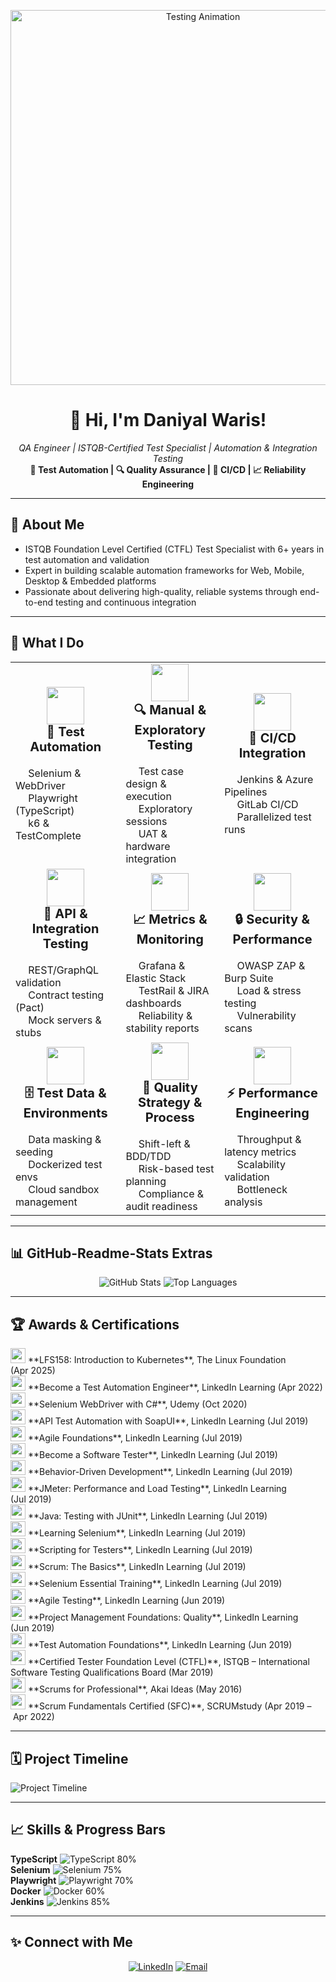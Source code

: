 <!--
  👋 Hello, I'm Daniyal Waris!
  QA Engineer ensuring delivery of high-reliability software and systems.
-->

<p align="center">
  <img src="https://media.giphy.com/media/l0MYy85TYpMCpKVb2/giphy.gif" alt="Testing Animation" width="600"/>
</p>

<h1 align="center">👋 Hi, I'm Daniyal Waris!</h1>
<p align="center">
  <em>QA Engineer | ISTQB-Certified Test Specialist | Automation & Integration Testing</em><br/>
  <strong>🧪 Test Automation | 🔍 Quality Assurance | 🚀 CI/CD | 📈 Reliability Engineering</strong>
</p>

---

## 🚀 About Me

- ISTQB Foundation Level Certified (CTFL) Test Specialist with 6+ years in test automation and validation  
- Expert in building scalable automation frameworks for Web, Mobile, Desktop & Embedded platforms  
- Passionate about delivering high-quality, reliable systems through end-to-end testing and continuous integration  

---

## 🚀 What I Do

<table>
  <tr>
    <td align="center" width="320" height="220">
      <img src="https://cdn-icons-png.flaticon.com/128/3590/3590556.png" width="60"/><br>
      <strong style="font-size: 20px;">🧪 Test Automation</strong><br><br>
      <div align="left">
        <img src="https://cdn-icons-png.flaticon.com/128/5968/5968544.png" width="16"/> Selenium & WebDriver<br>
        <img src="https://cdn-icons-png.flaticon.com/128/2885/2885278.png" width="16"/> Playwright (TypeScript)<br>
        <img src="https://cdn-icons-png.flaticon.com/128/3642/3642967.png" width="16"/> k6 & TestComplete
      </div>
    </td>
    <td align="center" width="320" height="220">
      <img src="https://cdn-icons-png.flaticon.com/128/2711/2711401.png" width="60"/><br>
      <strong style="font-size: 20px;">🔍 Manual & Exploratory Testing</strong><br><br>
      <div align="left">
        <img src="https://cdn-icons-png.flaticon.com/128/3064/3064197.png" width="16"/> Test case design & execution<br>
        <img src="https://cdn-icons-png.flaticon.com/128/1112/1112505.png" width="16"/> Exploratory sessions<br>
        <img src="https://cdn-icons-png.flaticon.com/128/1011/1011803.png" width="16"/> UAT & hardware integration
      </div>
    </td>
    <td align="center" width="320" height="220">
      <img src="https://cdn-icons-png.flaticon.com/128/833/833524.png" width="60"/><br>
      <strong style="font-size: 20px;">🔄 CI/CD Integration</strong><br><br>
      <div align="left">
        <img src="https://cdn-icons-png.flaticon.com/128/919/919836.png" width="16"/> Jenkins & Azure Pipelines<br>
        <img src="https://cdn-icons-png.flaticon.com/128/5968/5968874.png" width="16"/> GitLab CI/CD<br>
        <img src="https://cdn-icons-png.flaticon.com/128/1082/1082601.png" width="16"/> Parallelized test runs
      </div>
    </td>
  </tr>
  <tr>
    <td align="center" width="320" height="220">
      <img src="https://cdn-icons-png.flaticon.com/128/1170/1170576.png" width="60"/><br>
      <strong style="font-size: 20px;">🔗 API & Integration Testing</strong><br><br>
      <div align="left">
        <img src="https://cdn-icons-png.flaticon.com/128/1083/1083622.png" width="16"/> REST/GraphQL validation<br>
        <img src="https://cdn-icons-png.flaticon.com/128/2907/2907766.png" width="16"/> Contract testing (Pact)<br>
        <img src="https://cdn-icons-png.flaticon.com/128/189/189693.png" width="16"/> Mock servers & stubs
      </div>
    </td>
    <td align="center" width="320" height="220">
      <img src="https://cdn-icons-png.flaticon.com/128/3176/3176295.png" width="60"/><br>
      <strong style="font-size: 20px;">📈 Metrics & Monitoring</strong><br><br>
      <div align="left">
        <img src="https://cdn-icons-png.flaticon.com/128/1167/1167223.png" width="16"/> Grafana & Elastic Stack<br>
        <img src="https://cdn-icons-png.flaticon.com/128/2043/2043203.png" width="16"/> TestRail & JIRA dashboards<br>
        <img src="https://cdn-icons-png.flaticon.com/128/2913/2913508.png" width="16"/> Reliability & stability reports
      </div>
    </td>
    <td align="center" width="320" height="220">
      <img src="https://cdn-icons-png.flaticon.com/128/2910/2910795.png" width="60"/><br>
      <strong style="font-size: 20px;">🔒 Security & Performance</strong><br><br>
      <div align="left">
        <img src="https://cdn-icons-png.flaticon.com/128/1082/1082603.png" width="16"/> OWASP ZAP & Burp Suite<br>
        <img src="https://cdn-icons-png.flaticon.com/128/2306/2306433.png" width="16"/> Load & stress testing<br>
        <img src="https://cdn-icons-png.flaticon.com/128/616/616494.png" width="16"/> Vulnerability scans
      </div>
    </td>
  </tr>
  <tr>
    <td align="center" width="320" height="220">
      <img src="https://cdn-icons-png.flaticon.com/128/4984/4984428.png" width="60"/><br>
      <strong style="font-size: 20px;">🗄️ Test Data & Environments</strong><br><br>
      <div align="left">
        <img src="https://cdn-icons-png.flaticon.com/128/396/396050.png" width="16"/> Data masking & seeding<br>
        <img src="https://cdn-icons-png.flaticon.com/128/919/919853.png" width="16"/> Dockerized test envs<br>
        <img src="https://cdn-icons-png.flaticon.com/128/4149/4149792.png" width="16"/> Cloud sandbox management
      </div>
    </td>
    <td align="center" width="320" height="220">
      <img src="https://cdn-icons-png.flaticon.com/128/1082/1082605.png" width="60"/><br>
      <strong style="font-size: 20px;">🎯 Quality Strategy & Process</strong><br><br>
      <div align="left">
        <img src="https://cdn-icons-png.flaticon.com/128/3220/3220455.png" width="16"/> Shift-left & BDD/TDD<br>
        <img src="https://cdn-icons-png.flaticon.com/128/2208/2208393.png" width="16"/> Risk-based test planning<br>
        <img src="https://cdn-icons-png.flaticon.com/128/2910/2910795.png" width="16"/> Compliance & audit readiness
      </div>
    </td>
    <td align="center" width="320" height="220">
      <img src="https://cdn-icons-png.flaticon.com/128/2921/2921222.png" width="60"/><br>
      <strong style="font-size: 20px;">⚡ Performance Engineering</strong><br><br>
      <div align="left">
        <img src="https://cdn-icons-png.flaticon.com/128/4293/4293701.png" width="16"/> Throughput & latency metrics<br>
        <img src="https://cdn-icons-png.flaticon.com/128/1082/1082643.png" width="16"/> Scalability validation<br>
        <img src="https://cdn-icons-png.flaticon.com/128/3043/3043470.png" width="16"/> Bottleneck analysis
      </div>
    </td>
  </tr>
</table>

---

## 📊 GitHub-Readme-Stats Extras

<p align="center">
  <img src="https://github-readme-stats.vercel.app/api?username=daniyalwaris&show_icons=true&theme=dark" alt="GitHub Stats"/>
  <img src="https://github-readme-stats.vercel.app/api/top-langs/?username=daniyalwaris&layout=compact&theme=dark" alt="Top Languages"/>
</p>

---

## 🏆 Awards & Certifications

<p align="left">
  <img src="https://cdn-icons-png.flaticon.com/128/919/919847.png" width="24"/> **LFS158: Introduction to Kubernetes**, The Linux Foundation (Apr 2025)<br>
  <img src="https://cdn-icons-png.flaticon.com/128/174/174857.png" width="24"/> **Become a Test Automation Engineer**, LinkedIn Learning (Apr 2022)<br>
  <img src="https://cdn-icons-png.flaticon.com/128/5968/5968381.png" width="24"/> **Selenium WebDriver with C#**, Udemy (Oct 2020)<br>
  <img src="https://cdn-icons-png.flaticon.com/128/3422/3422619.png" width="24"/> **API Test Automation with SoapUI**, LinkedIn Learning (Jul 2019)<br>
  <img src="https://cdn-icons-png.flaticon.com/128/1581/1581447.png" width="24"/> **Agile Foundations**, LinkedIn Learning (Jul 2019)<br>
  <img src="https://cdn-icons-png.flaticon.com/128/825/825458.png" width="24"/> **Become a Software Tester**, LinkedIn Learning (Jul 2019)<br>
  <img src="https://cdn-icons-png.flaticon.com/128/3104/3104746.png" width="24"/> **Behavior-Driven Development**, LinkedIn Learning (Jul 2019)<br>
  <img src="https://cdn-icons-png.flaticon.com/128/1825/1825326.png" width="24"/> **JMeter: Performance and Load Testing**, LinkedIn Learning (Jul 2019)<br>
  <img src="https://cdn-icons-png.flaticon.com/128/226/226777.png" width="24"/> **Java: Testing with JUnit**, LinkedIn Learning (Jul 2019)<br>
  <img src="https://cdn-icons-png.flaticon.com/128/5968/5968544.png" width="24"/> **Learning Selenium**, LinkedIn Learning (Jul 2019)<br>
  <img src="https://cdn-icons-png.flaticon.com/128/3022/3022165.png" width="24"/> **Scripting for Testers**, LinkedIn Learning (Jul 2019)<br>
  <img src="https://cdn-icons-png.flaticon.com/128/942/942807.png" width="24"/> **Scrum: The Basics**, LinkedIn Learning (Jul 2019)<br>
  <img src="https://cdn-icons-png.flaticon.com/128/5968/5968381.png" width="24"/> **Selenium Essential Training**, LinkedIn Learning (Jul 2019)<br>
  <img src="https://cdn-icons-png.flaticon.com/128/1544/1544412.png" width="24"/> **Agile Testing**, LinkedIn Learning (Jun 2019)<br>
  <img src="https://cdn-icons-png.flaticon.com/128/2951/2951137.png" width="24"/> **Project Management Foundations: Quality**, LinkedIn Learning (Jun 2019)<br>
  <img src="https://cdn-icons-png.flaticon.com/128/2917/2917991.png" width="24"/> **Test Automation Foundations**, LinkedIn Learning (Jun 2019)<br>
  <img src="https://cdn-icons-png.flaticon.com/128/1041/1041023.png" width="24"/> **Certified Tester Foundation Level (CTFL)**, ISTQB – International Software Testing Qualifications Board (Mar 2019)<br>
  <img src="https://cdn-icons-png.flaticon.com/128/942/942807.png" width="24"/> **Scrums for Professional**, Akai Ideas (May 2016)<br>
  <img src="https://cdn-icons-png.flaticon.com/128/5910/5910775.png" width="24"/> **Scrum Fundamentals Certified (SFC)**, SCRUMstudy (Apr 2019 – Apr 2022)
</p>

---

## 🗓️ Project Timeline

<img src="https://raw.githubusercontent.com/daniyalwaris/daniyalwaris/main/assets/timeline.svg" alt="Project Timeline"/>

---

## 📈 Skills & Progress Bars

**TypeScript** <img src="https://progress-bar.dev/80/?title=TypeScript" alt="TypeScript 80%"/><br>
**Selenium** <img src="https://progress-bar.dev/75/?title=Selenium" alt="Selenium 75%"/><br>
**Playwright** <img src="https://progress-bar.dev/70/?title=Playwright" alt="Playwright 70%"/><br>
**Docker** <img src="https://progress-bar.dev/60/?title=Docker" alt="Docker 60%"/><br>
**Jenkins** <img src="https://progress-bar.dev/85/?title=Jenkins" alt="Jenkins 85%"/><br>

---

## ✨ Connect with Me

<p align="center">
  <a href="https://linkedin.com/in/daniyalwaris" target="_blank"><img src="https://img.shields.io/badge/LinkedIn-0077B5?logo=linkedin&logoColor=white" alt="LinkedIn"/></a>
  <a href="mailto:daniyalwaris92@gmail.com"><img src="https://img.shields.io/badge/Email-D14836?logo=gmail&logoColor=white" alt="Email"/></a>
</p>
